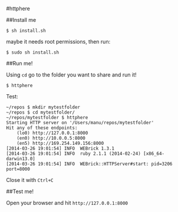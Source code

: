 #httphere


##Install me

```
$ sh install.sh
```
maybe it needs root permissions, then run:

```
$ sudo sh install.sh
```

##Run me!

Using `cd` go to the folder you want to share and run it!

```
$ httphere
```

Test:

```
~/repos $ mkdir mytestfolder
~/repos $ cd mytestfolder/
~/repos/mytestfolder $ httphere
Starting HTTP server on '/Users/manu/repos/mytestfolder'
Hit any of these endpoints:
    (lo0) http://127.0.0.1:8000
    (en0) http://10.0.0.5:8000
    (en5) http://169.254.149.156:8000
[2014-03-26 19:01:54] INFO  WEBrick 1.3.1
[2014-03-26 19:01:54] INFO  ruby 2.1.1 (2014-02-24) [x86_64-darwin13.0]
[2014-03-26 19:01:54] INFO  WEBrick::HTTPServer#start: pid=3206 port=8000

```


Close it with `Ctrl+C`



##Test me!

Open your browser and hit `http://127.0.0.1:8000`

